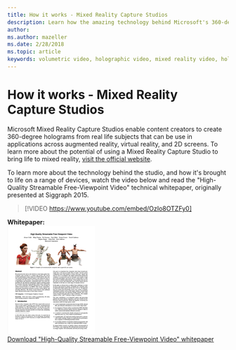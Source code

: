 ```yaml
---
title: How it works - Mixed Reality Capture Studios
description: Learn how the amazing technology behind Microsoft's 360-degree holographic video capture works.
author: 
ms.author: mazeller
ms.date: 2/28/2018
ms.topic: article
keywords: volumetric video, holographic video, mixed reality video, hologram
---
```




# How it works - Mixed Reality Capture Studios

Microsoft Mixed Reality Capture Studios enable content creators to create 360-degree holograms from real life subjects that can be use in applications across augmented reality, virtual reality, and 2D screens. To learn more about the potential of using a Mixed Reality Capture Studio to bring life to mixed reality, [visit the official website](https://www.microsoft.com/en-us/mixed-reality/capture-studios).

To learn more about the technology behind the studio, and how it's brought to life on a range of devices, watch the video below and read the "High-Quality Streamable Free-Viewpoint Video" technical whitepaper, originally presented at Siggraph 2015.

>[!VIDEO https://www.youtube.com/embed/OzIo8OTZFy0]

**Whitepaper:**<br>
![Preview of whitepaper](images/siggraph-whitepaper-thumb-200px.png)<br>
[Download "High-Quality Streamable Free-Viewpoint Video" whitepaper](images/high-quality-streamable-free-viewpoint-video.pdf)
